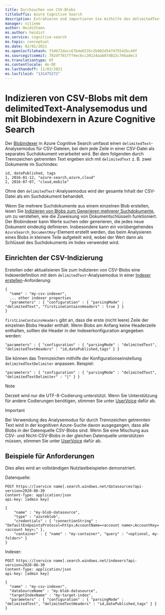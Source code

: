 ```yaml
---
title: Durchsuchen von CSV-Blobs
titleSuffix: Azure Cognitive Search
description: Extrahieren und importieren Sie mithilfe des delimitedText-Analysemodus CSV-Dateien aus Azure Blob Storage.
manager: nitinme
author: HeidiSteen
ms.author: heidist
ms.service: cognitive-search
ms.topic: conceptual
ms.date: 02/01/2021
ms.openlocfilehash: f3db72dacc67b4e0235c2b982d547475542bc49f
ms.sourcegitcommit: 702df701fff4ec6cc39134aa607d023c766adec3
ms.translationtype: HT
ms.contentlocale: de-DE
ms.lasthandoff: 11/03/2021
ms.locfileid: "131475272"
---
```

# <a name="how-to-index-csv-blobs-using-delimitedtext-parsing-mode-and-blob-indexers-in-azure-cognitive-search"></a>Indizieren von CSV-Blobs mit dem delimitedText-Analysemodus und mit Blobindexern in Azure Cognitive Search

Der [Blobindexer](search-howto-indexing-azure-blob-storage.md) in Azure Cognitive Search umfasst einen `delimitedText`-Analysemodus für CSV-Dateien, bei dem jede Zeile in einer CSV-Datei als separates Suchdokument verarbeitet wird. Bei dem folgenden durch Trennzeichen getrennten Text ergeben sich mit `delimitedText` z. B. zwei Dokumente im Suchindex: 

```text
id, datePublished, tags
1, 2016-01-12, "azure-search,azure,cloud"
2, 2016-07-07, "cloud,mobile"
```

Ohne den `delimitedText`-Analysemodus wird der gesamte Inhalt der CSV-Datei als ein Suchdokument behandelt.

Wenn Sie mehrere Suchdokumente aus einem einzelnen Blob erstellen, lesen Sie [Indizieren von Blobs zum Generieren mehrerer Suchdokumente](search-howto-index-one-to-many-blobs.md), um zu verstehen, wie die Zuweisung von Dokumentschlüsseln funktioniert. Der Blobindexer kann Werte suchen oder generieren, die jedes neue Dokument eindeutig definieren. Insbesondere kann ein vorübergehendes `AzureSearch_DocumentKey`-Element erstellt werden, das beim Analysieren eines Blobs in kleinere Teile aufgeteilt wird, wobei der Wert dann als Schlüssel des Suchdokuments im Index verwendet wird.

## <a name="setting-up-csv-indexing"></a>Einrichten der CSV-Indizierung

Erstellen oder aktualisieren Sie zum Indizieren von CSV-Blobs eine Indexerdefinition mit dem `delimitedText`-Analysemodus in einer [Indexer erstellen](/rest/api/searchservice/create-indexer)-Anforderung:

```http
{
  "name" : "my-csv-indexer",
  ... other indexer properties
  "parameters" : { "configuration" : { "parsingMode" : "delimitedText", "firstLineContainsHeaders" : true } }
}
```

`firstLineContainsHeaders` gibt an, dass die erste (nicht leere) Zeile der einzelnen Blobs Header enthält.
Wenn Blobs am Anfang keine Headerzeile enthalten, sollten die Header in der Indexerkonfiguration angegeben werden: 

```http
"parameters" : { "configuration" : { "parsingMode" : "delimitedText", "delimitedTextHeaders" : "id,datePublished,tags" } } 
```

Sie können das Trennzeichen mithilfe der Konfigurationseinstellung `delimitedTextDelimiter` anpassen. Beispiel:

```http
"parameters" : { "configuration" : { "parsingMode" : "delimitedText", "delimitedTextDelimiter" : "|" } }
```

> [!NOTE]
> Derzeit wird nur die UTF-8-Codierung unterstützt. Wenn Sie Unterstützung für andere Codierungen benötigen, stimmen Sie unter [UserVoice](https://feedback.azure.com/d365community/forum/9325d19e-0225-ec11-b6e6-000d3a4f07b8) dafür ab.

> [!IMPORTANT]
> Bei Verwendung des Analysemodus für durch Trennzeichen getrennten Text wird in der kognitiven Azure-Suche davon ausgegangen, dass alle Blobs in der Datenquelle CSV-Blobs sind. Wenn Sie eine Mischung aus CSV- und Nicht-CSV-Blobs in der gleichen Datenquelle unterstützen müssen, stimmen Sie unter [UserVoice](https://feedback.azure.com/d365community/forum/9325d19e-0225-ec11-b6e6-000d3a4f07b8) dafür ab.
>

## <a name="request-examples"></a>Beispiele für Anforderungen

Dies alles wird an vollständigen Nutzlastbeispielen demonstriert. 

Datenquelle: 

```http
POST https://[service name].search.windows.net/datasources?api-version=2020-06-30
Content-Type: application/json
api-key: [admin key]

{
    "name" : "my-blob-datasource",
    "type" : "azureblob",
    "credentials" : { "connectionString" : "DefaultEndpointsProtocol=https;AccountName=<account name>;AccountKey=<account key>;" },
    "container" : { "name" : "my-container", "query" : "<optional, my-folder>" }
}   
```

Indexer:

```http
POST https://[service name].search.windows.net/indexers?api-version=2020-06-30
Content-Type: application/json
api-key: [admin key]

{
  "name" : "my-csv-indexer",
  "dataSourceName" : "my-blob-datasource",
  "targetIndexName" : "my-target-index",
  "parameters" : { "configuration" : { "parsingMode" : "delimitedText", "delimitedTextHeaders" : "id,datePublished,tags" } }
}
```


